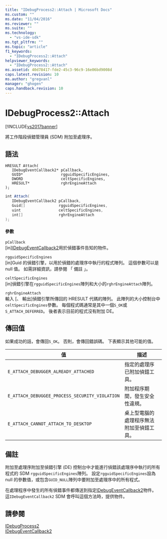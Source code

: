 ```yaml
---
title: "IDebugProcess2::Attach | Microsoft Docs"
ms.custom: ""
ms.date: "11/04/2016"
ms.reviewer: ""
ms.suite: ""
ms.technology: 
  - "vs-ide-sdk"
ms.tgt_pltfrm: ""
ms.topic: "article"
f1_keywords: 
  - "IDebugProcess2::Attach"
helpviewer_keywords: 
  - "IDebugProcess2::Attach"
ms.assetid: 40d78417-fde2-45c3-96c9-16e06bd9008d
caps.latest.revision: 10
ms.author: "gregvanl"
manager: "ghogen"
caps.handback.revision: 10
---
```

# IDebugProcess2::Attach
[!INCLUDE[vs2017banner](../../../code-quality/includes/vs2017banner.md)]

將工作階段偵錯管理員 \(SDM\) 附加至處理序。  
  
## 語法  
  
```cpp#  
HRESULT Attach(   
   IDebugEventCallback2* pCallback,  
   GUID*                 rgguidSpecificEngines,  
   DWORD                 celtSpecificEngines,  
   HRESULT*              rghrEngineAttach  
);  
```  
  
```c#  
int Attach(   
   IDebugEventCallback2 pCallback,  
   Guid[]               rgguidSpecificEngines,  
   uint                 celtSpecificEngines,  
   int[]                rghrEngineAttach  
);  
```  
  
#### 參數  
 `pCallback`  
 \[in\][IDebugEventCallback2](../../../extensibility/debugger/reference/idebugeventcallback2.md)用於偵錯事件告知的物件。  
  
 `rgguidSpecificEngines`  
 \[in\]Guid 的偵錯引擎，以用於偵錯的處理序中執行的程式陣列。  這個參數可以是 null 值。  如需詳細資訊，請參閱 「 備註 」。  
  
 `celtSpecificEngines`  
 \[in\]偵錯引擎在`rgguidSpecificEngines`陣列和大小的`rghrEngineAttach`陣列。  
  
 `rghrEngineAttach`  
 輸入 \[、 輸出\]偵錯引擎所傳回的 HRESULT 代碼的陣列。  此陣列的大小控制台中`celtSpecificEngines`參數。  每個程式碼通常是其中一個`S_OK`或`S_ATTACH_DEFERRED`。  後者表示目前的程式沒有附加 DE。  
  
## 傳回值  
 如果成功的話，會傳回`S_OK`。 否則，會傳回錯誤碼。  下表顯示其他可能的值。  
  
|值|描述|  
|-------|--------|  
|`E_ATTACH_DEBUGGER_ALREADY_ATTACHED`|指定的處理序已附加偵錯工具。|  
|`E_ATTACH_DEBUGGEE_PROCESS_SECURITY_VIOLATION`|附加程序期間，發生安全性違規。|  
|`E_ATTACH_CANNOT_ATTACH_TO_DESKTOP`|桌上型電腦的處理程序無法附加至偵錯工具。|  
  
## 備註  
 附加至處理序附加至偵錯引擎 \(DE\) 控制台中才能進行偵錯該處理序中執行的所有程式的 SDM `rgguidSpecificEngines`陣列。  設定`rgguidSpecificEngines`設為 null 的參數值，或包含`GUID_NULL`陣列中要附加至處理序中的所有程式。  
  
 在處理程序中發生的所有偵錯事件都傳送到指定[IDebugEventCallback2](../../../extensibility/debugger/reference/idebugeventcallback2.md)物件。  這`IDebugEventCallback2` SDM 會呼叫這個方法時，提供物件。  
  
## 請參閱  
 [IDebugProcess2](../../../extensibility/debugger/reference/idebugprocess2.md)   
 [IDebugEventCallback2](../../../extensibility/debugger/reference/idebugeventcallback2.md)